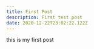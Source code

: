 ```yaml
---
title: First Post
description: First test post
date: 2020-12-22T23:02:22.122Z
---
```

this is my first post